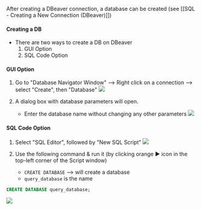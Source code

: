 After creating a DBeaver connection, a database can be created (see [[SQL - Creating a New Connection (DBeaver)]])

#### Creating a DB
* There are two ways to create a DB on DBeaver
	1) GUI Option
	2) SQL Code Option

#### GUI Option
1) Go to "Database Navigator Window" --> Right click on a connection --> select "Create", then "Database"
![](https://lh7-us.googleusercontent.com/e7iTyDLdCg6nXTpFz0yOA4ZBmz49lrfaHsTZz1uEkhjAHjG6O2xH8JiIxEyXKREDL2Je5nhirPKzBXiXSjZWv9jUFuWxuu91iHO_slfgVEkqYIDxoSMCKzNw7fVvT-Anot4pX68nrd40t7CZG_9SgaY)

2) A dialog box with database parameters will open. 
	* Enter the database name without changing any other parameters
![](https://lh7-us.googleusercontent.com/Xg8rCrUKKNx8lhhhswBk2XiAK-IPNLT9o92OZqmox0Rp2ygj35pJzqW6tz6sAN4xtPLykEpUE1ivsEeoX6lYEjt7ZONKcDYrjDBhnmSF6laHO4DNwWjPMmNCI35pAiyPAeU5ub7S-Zd06pYCE-np38Y)

#### SQL Code Option
1) Select "SQL Editor", followed by "New SQL Script"
![](https://lh7-us.googleusercontent.com/z1en2vtLtsiAbkIlSplp1xUO0b4kuXtynjH2YUxeBOxWcI4PItqMOSFSkudNT5l422QkTC1ZygKBZ-S3DKyS7u_8oZ6wsEPumzHkJkeT4Ggt9AIN3d2FojDCWbUoEDcTpJmsXGoRivMDKPIkG9KgXY4)

2) Use the following command & run it (by clicking orange ► icon in the top-left corner of the Script window)
	* `CREATE DATABASE` --> will create a database
	* `query_database` is the name
```sql
CREATE DATABASE query_database; 
```

![](https://lh7-us.googleusercontent.com/yj67iaaYCcnRoyOmsR1n1f8tqLp1Av-IF14Z_oUld6072wAwKV3YeuINkwOKwM0ZDsO_m0LcqAk_5kuP5gQ_8REVrjg6ZGFOekXSYDvdOEEbf5AinvjXMCeiNrAznYGhXL3HZ_6TnS7XJhVYFNhSiww)
